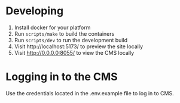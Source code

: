 # Developing
1. Install docker for your platform
2. Run `scripts/make` to build the containers
3. Run `scripts/dev` to run the development build
4. Visit http://localhost:5173/ to preview the site locally
5. Visit http://0.0.0.0:8055/ to view the CMS locally

# Logging in to the CMS
Use the credentials located in the .env.example file to log in to CMS.
